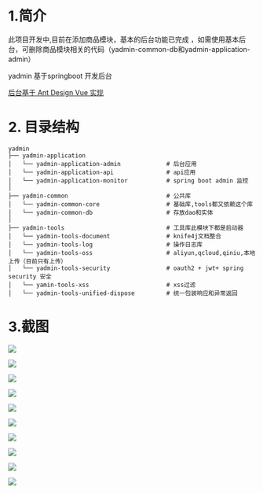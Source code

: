 # 1.简介
此项目开发中,目前在添加商品模块，基本的后台功能已完成
，如需使用基本后台，可删除商品模块相关的代码（yadmin-common-db和yadmin-application-admin）

yadmin 基于springboot 开发后台

[后台基于 Ant Design Vue  实现 ](https://github.com/ytrue/yadmin-web)

# 2. 目录结构

```
yadmin
├── yadmin-application
│   └── yadmin-application-admin             # 后台应用
│   └── yadmin-application-api               # api应用
│   └── yadmin-application-monitor           # spring boot admin 监控
│
├── yadmin-common                            # 公共库
│   └── yadmin-common-core                   # 基础库,tools都又依赖这个库
│   └── yadmin-common-db                     # 存放dao和实体
│  
├── yadmin-tools                             # 工具库此模块下都是启动器
│   └── yadmin-tools-document                # knife4j文档整合             
│   └── yadmin-tools-log                     # 操作日志库
│   └── yadmin-tools-oss                     # aliyun,qcloud,qiniu,本地 上传（目前只有上传）
│   └── yadmin-tools-security                # oauth2 + jwt+ spring security 安全
│   └── yamin-tools-xss                      # xss过滤
│   └── yadmin-tools-unified-dispose         # 统一包装响应和异常返回
```

# 3.截图

![](https://php-yangyi-images.oss-cn-shenzhen.aliyuncs.com/mydocs/1.png)

![](https://php-yangyi-images.oss-cn-shenzhen.aliyuncs.com/mydocs/2.png)

![](https://php-yangyi-images.oss-cn-shenzhen.aliyuncs.com/mydocs/3.png)

![](https://php-yangyi-images.oss-cn-shenzhen.aliyuncs.com/mydocs/4.png)

![](https://php-yangyi-images.oss-cn-shenzhen.aliyuncs.com/mydocs/5.png)

![](https://php-yangyi-images.oss-cn-shenzhen.aliyuncs.com/mydocs/6.png)

![](https://php-yangyi-images.oss-cn-shenzhen.aliyuncs.com/mydocs/7.png)

![](https://php-yangyi-images.oss-cn-shenzhen.aliyuncs.com/mydocs/8.png)

![](https://php-yangyi-images.oss-cn-shenzhen.aliyuncs.com/mydocs/9.png)

![](https://php-yangyi-images.oss-cn-shenzhen.aliyuncs.com/mydocs/10.png)
